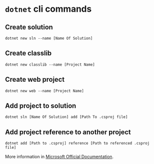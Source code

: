 # `dotnet` cli commands
## Create solution
```
dotnet new sln --name [Name Of Solution]
```
## Create classlib
```
dotnet new classlib --name [Project Name]
```
## Create web project
```
dotnet new web --name [Project Name]
```
## Add project to solution
```
dotnet sln [Name Of Solution] add [Path To .csproj file]
```
## Add project reference to another project
```
dotnet add [Path to .csproj] reference [Path to referenced .csproj file]
```
More information in [Microsoft Official Documentation](https://docs.microsoft.com/en-us/dotnet/core/tools/?tabs=netcore2x).